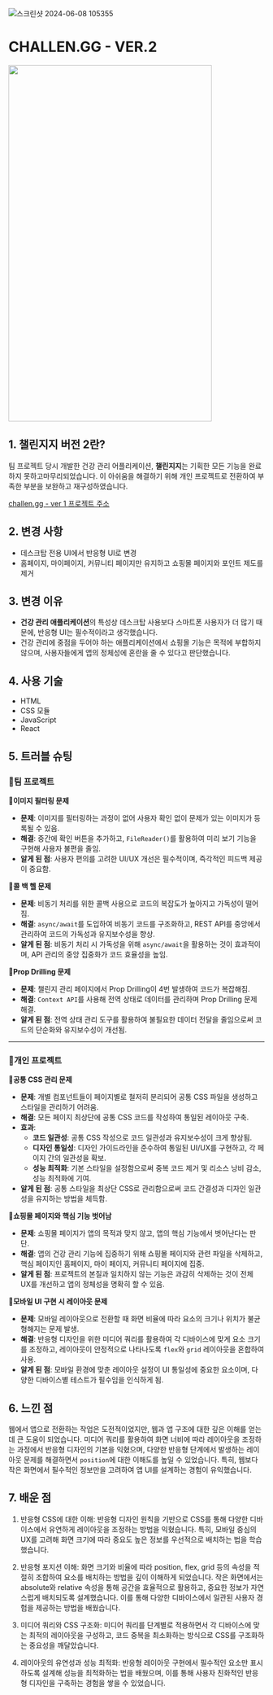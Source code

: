 ![스크린샷 2024-06-08 105355](https://github.com/JOY-org/.github/assets/159886707/9ebefbf9-5b93-4b31-9768-f01833e3f4af)
# CHALLEN.GG - VER.2

<div >
   <img src="https://github.com/user-attachments/assets/99ad4120-6f3d-445e-8bf2-74508dd6ddfc" width="400" height="700" style="object-fit: cover;" />
</div>

## 1. 챌린지지 버전 2란?

팀 프로젝트 당시 개발한 건강 관리 어플리케이션, **챌린지지**는 기획한 모든 기능을 완료하지 못하고마무리되었습니다. 이 아쉬움을 해결하기 위해 개인 프로젝트로 전환하여 부족한 부분을 보완하고 재구성하였습니다.

[challen.gg - ver 1 프로젝트 주소](https://github.com/JOY-org/CHALLEN.GG_FE.git)

## 2. 변경 사항

- 데스크탑 전용 UI에서 반응형 UI로 변경
- 홈페이지, 마이페이지, 커뮤니티 페이지만 유지하고 쇼핑몰 페이지와 포인트 제도를 제거

## 3. 변경 이유

- **건강 관리 애플리케이션**의 특성상 데스크탑 사용보다 스마트폰 사용자가 더 많기 때문에, 반응형 UI는 필수적이라고 생각했습니다.
- 건강 관리에 중점을 두어야 하는 애플리케이션에서 쇼핑몰 기능은 목적에 부합하지 않으며, 사용자들에게 앱의 정체성에 혼란을 줄 수 있다고 판단했습니다.

## 4. 사용 기술

- HTML
- CSS 모듈
- JavaScript
- React

## 5. 트러블 슈팅
### 💜팀 프로젝트

💛**이미지 필터링 문제**

- **문제**: 이미지를 필터링하는 과정이 없어 사용자 확인 없이 문제가 있는 이미지가 등록될 수 있음.
- **해결**: 중간에 확인 버튼을 추가하고, `FileReader()`를 활용하여 미리 보기 기능을 구현해 사용자 불편을 줄임.
- **알게 된 점**: 사용자 편의를 고려한 UI/UX 개선은 필수적이며, 즉각적인 피드백 제공이 중요함.

💛**콜 백 헬 문제**

- **문제**: 비동기 처리를 위한 콜백 사용으로 코드의 복잡도가 높아지고 가독성이 떨어짐.
- **해결**: `async/await`를 도입하여 비동기 코드를 구조화하고, REST API를 중앙에서 관리하여 코드의 가독성과 유지보수성을 향상.
- **알게 된 점**: 비동기 처리 시 가독성을 위해 `async/await`을 활용하는 것이 효과적이며, API 관리의 중앙 집중화가 코드 효율성을 높임.

💛**Prop Drilling 문제**

- **문제**: 챌린지 관리 페이지에서 Prop Drilling이 4번 발생하여 코드가 복잡해짐.
- **해결**: `Context API`를 사용해 전역 상태로 데이터를 관리하며 Prop Drilling 문제 해결.
- **알게 된 점**: 전역 상태 관리 도구를 활용하여 불필요한 데이터 전달을 줄임으로써 코드의 단순화와 유지보수성이 개선됨.

---

### 💜개인 프로젝트

💛**공통 CSS 관리 문제**

- **문제**: 개별 컴포넌트들이 페이지별로 철저히 분리되어 공통 CSS 파일을 생성하고 스타일을 관리하기 어려움.
- **해결**: 모든 페이지 최상단에 공통 CSS 코드를 작성하여 통일된 레이아웃 구축.
- **효과**:
    - **코드 일관성**: 공통 CSS 작성으로 코드 일관성과 유지보수성이 크게 향상됨.
    - **디자인 통일성**: 디자인 가이드라인을 준수하여 통일된 UI/UX를 구현하고, 각 페이지 간의 일관성을 확보.
    - **성능 최적화**: 기본 스타일을 설정함으로써 중복 코드 제거 및 리소스 낭비 감소, 성능 최적화에 기여.
- **알게 된 점**: 공통 스타일을 최상단 CSS로 관리함으로써 코드 간결성과 디자인 일관성을 유지하는 방법을 체득함.

💛**쇼핑몰 페이지와 핵심 기능 벗어남**

- **문제**: 쇼핑몰 페이지가 앱의 목적과 맞지 않고, 앱의 핵심 기능에서 벗어난다는 판단.
- **해결**: 앱의 건강 관리 기능에 집중하기 위해 쇼핑몰 페이지와 관련 파일을 삭제하고, 핵심 페이지인 홈페이지, 마이 페이지, 커뮤니티 페이지에 집중.
- **알게 된 점**: 프로젝트의 본질과 일치하지 않는 기능은 과감히 삭제하는 것이 전체 UX를 개선하고 앱의 정체성을 명확히 할 수 있음.

💛**모바일 UI 구현 시 레이아웃 문제**

- **문제**: 모바일 레이아웃으로 전환할 때 화면 비율에 따라 요소의 크기나 위치가 불균형해지는 문제 발생.
- **해결**: 반응형 디자인을 위한 미디어 쿼리를 활용하여 각 디바이스에 맞게 요소 크기를 조정하고, 레이아웃이 안정적으로 나타나도록 `flex`와 `grid` 레이아웃을 혼합하여 사용.
- **알게 된 점**: 모바일 환경에 맞춘 레이아웃 설정이 UI 통일성에 중요한 요소이며, 다양한 디바이스별 테스트가 필수임을 인식하게 됨.

## 6. 느낀 점
웹에서 앱으로 전환하는 작업은 도전적이었지만, 웹과 앱 구조에 대한 깊은 이해를 얻는 데 큰 도움이 되었습니다. 미디어 쿼리를 활용하여 화면 너비에 따라 레이아웃을 조정하는 과정에서 반응형 디자인의 기본을 익혔으며, 다양한 반응형 단계에서 발생하는 레이아웃 문제를 해결하면서 `position`에 대한 이해도를 높일 수 있었습니다. 특히, 웹보다 작은 화면에서 필수적인 정보만을 고려하여 앱 UI를 설계하는 경험이 유익했습니다.

## 7. 배운 점
01. 반응형 CSS에 대한 이해: 반응형 디자인 원칙을 기반으로 CSS를 통해 다양한 디바이스에서 유연하게 레이아웃을 조정하는 방법을 익혔습니다. 특히, 모바일 중심의 UX를 고려해 화면 크기에 따라 중요도 높은 정보를 우선적으로 배치하는 법을 학습했습니다.

02. 반응형 포지션 이해: 화면 크기와 비율에 따라 position, flex, grid 등의 속성을 적절히 조합하여 요소를 배치하는 방법을 깊이 이해하게 되었습니다. 작은 화면에서는 absolute와 relative 속성을 통해 공간을 효율적으로 활용하고, 중요한 정보가 자연스럽게 배치되도록 설계했습니다. 이를 통해 다양한 디바이스에서 일관된 사용자 경험을 제공하는 방법을 배웠습니다.

03. 미디어 쿼리와 CSS 구조화: 미디어 쿼리를 단계별로 적용하면서 각 디바이스에 맞는 최적의 레이아웃을 구성하고, 코드 중복을 최소화하는 방식으로 CSS를 구조화하는 중요성을 깨달았습니다.

04. 레이아웃의 유연성과 성능 최적화: 반응형 레이아웃 구현에서 필수적인 요소만 표시하도록 설계해 성능을 최적화하는 법을 배웠으며, 이를 통해 사용자 친화적인 반응형 디자인을 구축하는 경험을 쌓을 수 있었습니다.










